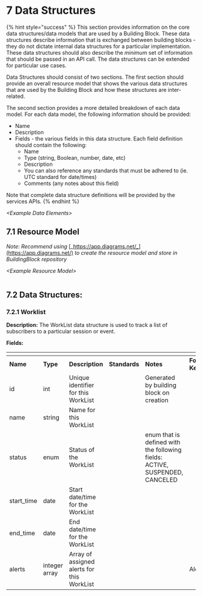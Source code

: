 # 7 Data Structures

{% hint style="success" %}
This section provides information on the core data structures/data models that are used by a Building Block. These data structures describe information that is exchanged between building blocks - they do not dictate internal data structures for a particular implementation. These data structures should also describe the _minimum_ set of information that should be passed in an API call. The data structures can be extended for particular use cases.

Data Structures should consist of two sections. The first section should provide an overall resource model that shows the various data structures that are used by the Building Block and how these structures are inter-related.

The second section provides a more detailed breakdown of each data model. For each data model, the following information should be provided:

* Name
* Description
* Fields - the various fields in this data structure. Each field definition should contain the following:
  * Name
  * Type (string, Boolean, number, date, etc)
  * Description
  * You can also reference any standards that must be adhered to (ie. UTC standard for date/times)
  * Comments (any notes about this field)

Note that complete data structure definitions will be provided by the services APIs.
{% endhint %}

_\<Example Data Elements>_

## 7.1 Resource Model

_Note: Recommend using_ [_https://app.diagrams.net/_](https://app.diagrams.net/) _to create the resource model and store in BuildingBlock repository_

&#x20;_\<Example Resource Model>_

<figure><img src="https://files.gitbook.com/v0/b/gitbook-x-prod.appspot.com/o/spaces%2FzdXe8NbIMZIv5sydPBf6%2Fuploads%2Fgit-blob-736cd906cff209af7113b298653cb11a8b5935b6%2Fdata-structures.png?alt=media" alt=""><figcaption></figcaption></figure>

&#x20;

## 7.2 Data Structures:  <a href="#worklist-data-structure" id="worklist-data-structure"></a>

### 7.2.1 Worklist

**Description:** The WorkList data structure is used to track a list of subscribers to a particular session or event.

**Fields:**

<table data-header-hidden><thead><tr><th></th><th></th><th></th><th></th><th></th><th data-hidden></th><th data-hidden></th><th data-hidden></th></tr></thead><tbody><tr><td><strong>Name</strong></td><td><strong>Type</strong></td><td><strong>Description</strong></td><td><strong>Standards</strong></td><td><strong>Notes</strong></td><td><strong>Foreign Key</strong></td><td><strong>Constraints</strong></td><td><strong>Required</strong></td></tr><tr><td>id</td><td>int</td><td>Unique identifier for this WorkList</td><td></td><td>Generated by building block on creation</td><td> </td><td>PK</td><td>Y</td></tr><tr><td>name</td><td>string</td><td>Name for this WorkList</td><td></td><td></td><td> </td><td>Uniq</td><td>Y</td></tr><tr><td>status</td><td>enum</td><td>Status of the WorkList</td><td></td><td>enum that is defined with the following fields: ACTIVE, SUSPENDED, CANCELED</td><td> </td><td> </td><td>Y</td></tr><tr><td>start_time</td><td>date</td><td>Start date/time for the WorkList</td><td></td><td></td><td> </td><td> </td><td>Y</td></tr><tr><td>end_time</td><td>date</td><td>End date/time for the WorkList</td><td></td><td></td><td> </td><td> </td><td>Y</td></tr><tr><td>alerts</td><td>integer array</td><td>Array of assigned alerts for this WorkList</td><td></td><td></td><td>Alert</td><td>FK</td><td>N</td></tr></tbody></table>

##
